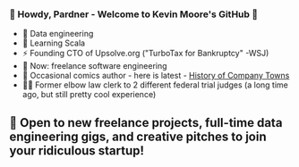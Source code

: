 ### 🤠 Howdy, Pardner - Welcome to Kevin Moore's GitHub 🤠

- 🔭 Data engineering
- 🤖 Learning Scala
- ⚡ Founding CTO of Upsolve.org ("TurboTax for Bankruptcy" -WSJ)
- 🧠 Now: freelance software engineering
- 🎨 Occasional comics author - here is latest - [History of Company Towns](https://thenib.com/company-towns-history/)
- 🧑‍⚖️ Former elbow law clerk to 2 different federal trial judges (a long time ago, but still pretty cool experience)

## 👋 Open to new freelance projects, full-time data engineering gigs, and creative pitches to join your ridiculous startup!

<!--
- 👯 I’m looking to collaborate on ...
- 🤔 I’m looking for help with ...
- 💬 Ask me about ...
- 📫 How to reach me: ...
-->
